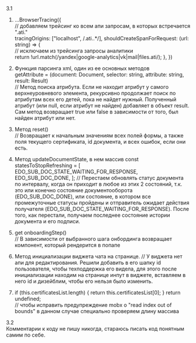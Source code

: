 
3.1

1. ...BrowserTracing({  
               // добавляем трейсинг ко всем апи запросам, в которых встречается ".ati."  
               tracingOrigins: ["localhost", /\.ati\..*/], 
               shouldCreateSpanForRequest: (url: string) => {  
                // исключаем из трейсинга запросы аналитики  
                 return !url.match(/yandex|google-analytics|vk|mail|files.ati/); 
               },
             })


2. Функция парсинга xml, один из ее основных методов    
    getAttribute = (document: Document, selector: string, attribute: string, result: Result)   
   // Метод поиска атрибута. Если не находит атрибут у самого верхнеуровневого элемента, 
   рекурсивно продолжает поиск по атрибутам всех его детей, пока не найдет нужный. Полученный атрибут (или null, если атрибут не найден)
    добавляет в объект result. Сам метод возвращает true или false в зависимости от того, был найден атрибут или нет.


3. Метод reset()   
   // Возвращает к начальным значениям всех полей формы, а также поля текущего сертификата, id документа, и всех ошибок, если они есть.


4. Метод updateDocumentState, в нем массив const statesToStopRefreshing = [
      EDO_SUB_DOC_STATE_WAITING_FOR_RESPONSE,
      EDO_SUB_DOC_DONE,
    ]; // Перестаем обновлять статус документа по интервалу, когда он приходит в любое из этих 2 состояний, т.к. 
        это или конечно состояние документооборота (EDO_SUB_DOC_DONE), или состояние, в котором все промежуточные статусы пройдены и отправитель
        ожидает действия получателя (EDO_SUB_DOC_STATE_WAITING_FOR_RESPONSE). После того, как перестали, получаем
        последнее состояние истории документа и его подписи.


5. get onboardingStep()  
    // В зависимости от выбранного шага онбординга возвращает компонент, который рендерится в попапе


6. Метод инициализации виджета чата на странице.
    // У виджета нет апи для редактирования. Решили добавить в его шапку id пользователя, чтобы техподдержка его видела,
    для этого после инициализации находим на странице инпут в виджете, вставляем в него id и дизейблим, чтобы его нельзя было изменить.  


7. if (this.certificatesList.length) {
      return this.certificatesList[0];
    }
    return undefined;  
    // чтобы исправить предупреждение mobx о "read index out of bounds" в данном случае специально проверяем длину массива



3.2  
    Комментарии к коду не пишу никогда, стараюсь писать код понятным самим по себе.